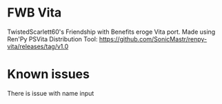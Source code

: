 # FWB Vita
TwistedScarlett60's Friendship with Benefits eroge Vita port.
Made using Ren'Py PSVita Distribution Tool: https://github.com/SonicMastr/renpy-vita/releases/tag/v1.0

# Known issues
There is issue with name input
